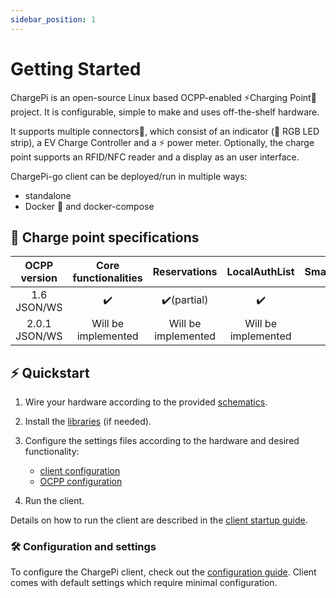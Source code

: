 ```yaml
---
sidebar_position: 1
---
```


# Getting Started

ChargePi is an open-source Linux based OCPP-enabled ⚡Charging Point🔌 project. It is configurable, simple to make and
uses off-the-shelf hardware.

It supports multiple connectors🔌, which consist of an indicator (🚥 RGB LED strip), a EV Charge Controller and a ⚡ power
meter. Optionally, the charge point supports an RFID/NFC reader and a display as an user interface.

ChargePi-go client can be deployed/run in multiple ways:

- standalone
- Docker 🐳 and docker-compose

## 🔌 Charge point specifications

| OCPP version  | Core functionalities |    Reservations     |    LocalAuthList    | SmartCharging | FirmwareUpdate |
|:-------------:|:--------------------:|:-------------------:|:-------------------:|:-------------:|:--------------:|
|  1.6 JSON/WS  |          ✔️          |     ✔️(partial)     |         ✔️          |       ❌       |       ❌        |
| 2.0.1 JSON/WS | Will be implemented  | Will be implemented | Will be implemented |       ❌       |                |

## ⚡ Quickstart

1. Wire your hardware according to the provided [schematics](/docs/hardware/hardware.md).

2. Install the [libraries](/docs/client/installing-libraries.md) (if needed).

3. Configure the settings files according to the hardware and desired functionality:
   - [client configuration](/docs/client/configuration.md)
   - [OCPP configuration](/docs/ocpp/ocpp-16.md)

4. Run the client.

Details on how to run the client are described in the [client startup guide](docs/client/running-the-client.md).

### 🛠️ Configuration and settings

To configure the ChargePi client, check out the [configuration guide](/docs/client/configuration.md). Client comes with
default settings which require minimal configuration.